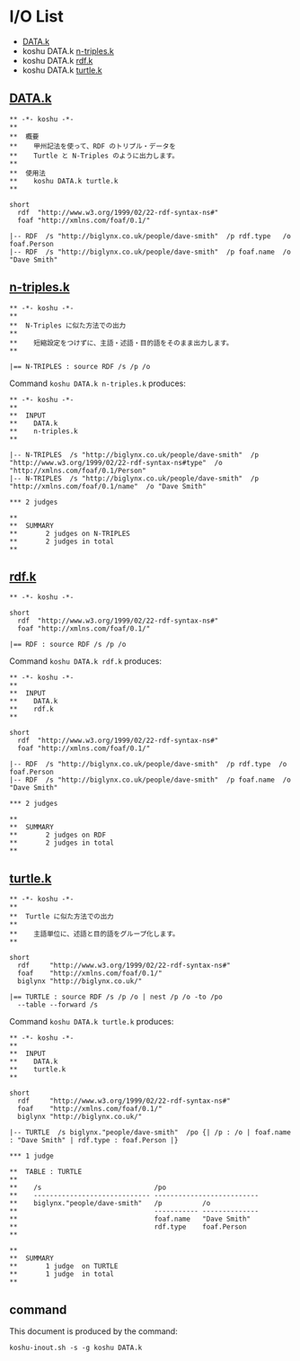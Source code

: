 # I/O List

- [DATA.k](#datak)
- koshu DATA.k [n-triples.k](#n-triplesk)
- koshu DATA.k [rdf.k](#rdfk)
- koshu DATA.k [turtle.k](#turtlek)



## [DATA.k](DATA.k)

```
** -*- koshu -*-
**
**  概要
**    甲州記法を使って、RDF のトリプル・データを
**    Turtle と N-Triples のように出力します。
**
**  使用法
**    koshu DATA.k turtle.k
**

short
  rdf  "http://www.w3.org/1999/02/22-rdf-syntax-ns#"
  foaf "http://xmlns.com/foaf/0.1/"

|-- RDF  /s "http://biglynx.co.uk/people/dave-smith"  /p rdf.type   /o foaf.Person
|-- RDF  /s "http://biglynx.co.uk/people/dave-smith"  /p foaf.name  /o "Dave Smith"
```



## [n-triples.k](n-triples.k)

```
** -*- koshu -*-
**
**  N-Triples に似た方法での出力
**
**    短縮設定をつけずに、主語・述語・目的語をそのまま出力します。
**

|== N-TRIPLES : source RDF /s /p /o
```

Command `koshu DATA.k n-triples.k` produces:

```
** -*- koshu -*-
**
**  INPUT
**    DATA.k
**    n-triples.k
**

|-- N-TRIPLES  /s "http://biglynx.co.uk/people/dave-smith"  /p "http://www.w3.org/1999/02/22-rdf-syntax-ns#type"  /o "http://xmlns.com/foaf/0.1/Person"
|-- N-TRIPLES  /s "http://biglynx.co.uk/people/dave-smith"  /p "http://xmlns.com/foaf/0.1/name"  /o "Dave Smith"

*** 2 judges

**
**  SUMMARY
**       2 judges on N-TRIPLES
**       2 judges in total
**
```



## [rdf.k](rdf.k)

```
** -*- koshu -*-

short
  rdf  "http://www.w3.org/1999/02/22-rdf-syntax-ns#"
  foaf "http://xmlns.com/foaf/0.1/"

|== RDF : source RDF /s /p /o
```

Command `koshu DATA.k rdf.k` produces:

```
** -*- koshu -*-
**
**  INPUT
**    DATA.k
**    rdf.k
**

short
  rdf  "http://www.w3.org/1999/02/22-rdf-syntax-ns#"
  foaf "http://xmlns.com/foaf/0.1/"

|-- RDF  /s "http://biglynx.co.uk/people/dave-smith"  /p rdf.type  /o foaf.Person
|-- RDF  /s "http://biglynx.co.uk/people/dave-smith"  /p foaf.name  /o "Dave Smith"

*** 2 judges

**
**  SUMMARY
**       2 judges on RDF
**       2 judges in total
**
```



## [turtle.k](turtle.k)

```
** -*- koshu -*-
**
**  Turtle に似た方法での出力
**
**    主語単位に、述語と目的語をグループ化します。
**

short
  rdf     "http://www.w3.org/1999/02/22-rdf-syntax-ns#"
  foaf    "http://xmlns.com/foaf/0.1/"
  biglynx "http://biglynx.co.uk/"

|== TURTLE : source RDF /s /p /o | nest /p /o -to /po
  --table --forward /s
```

Command `koshu DATA.k turtle.k` produces:

```
** -*- koshu -*-
**
**  INPUT
**    DATA.k
**    turtle.k
**

short
  rdf     "http://www.w3.org/1999/02/22-rdf-syntax-ns#"
  foaf    "http://xmlns.com/foaf/0.1/"
  biglynx "http://biglynx.co.uk/"

|-- TURTLE  /s biglynx."people/dave-smith"  /po {| /p : /o | foaf.name : "Dave Smith" | rdf.type : foaf.Person |}

*** 1 judge 

**  TABLE : TURTLE
**
**    /s                            /po
**    ----------------------------- --------------------------
**    biglynx."people/dave-smith"   /p          /o
**                                  ----------- --------------
**                                  foaf.name   "Dave Smith"
**                                  rdf.type    foaf.Person
**                                  

**
**  SUMMARY
**       1 judge  on TURTLE
**       1 judge  in total
**
```



## command

This document is produced by the command:

```
koshu-inout.sh -s -g koshu DATA.k
```

